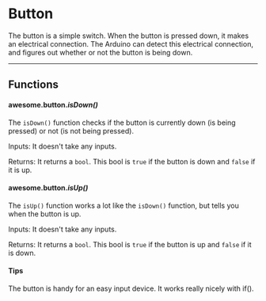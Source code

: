 # Button

The button is a simple switch. When the button is pressed down, it makes an electrical connection. The Arduino can detect this electrical connection, and figures out whether or not the button is being down.

***

## Functions

#### awesome.button.*isDown()*

The `isDown()` function checks if the button is currently down (is being pressed) or not (is not being pressed).

Inputs: It doesn't take any inputs.

Returns: It returns a `bool`. This bool is `true` if the button is down and `false` if it is up.

#### awesome.button.*isUp()*

The `isUp()` function works a lot like the `isDown()` function, but tells you when the button is up.

Inputs: It doesn't take any inputs.

Returns: It returns a `bool`. This bool is `true` if the button is up and `false` if it is down.

#### Tips
The button is handy for an easy input device. It works really nicely with if().
